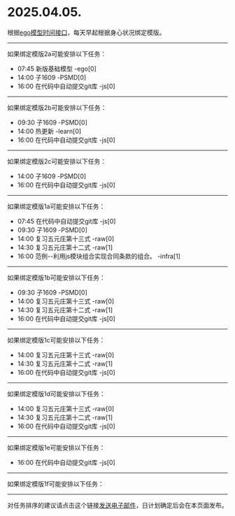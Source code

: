 # 2025.04.05.

根据[ego模型时间接口](https://gitee.com/hyg/blog/blob/master/timeflow.md)，每天早起根据身心状况绑定模版。

---
如果绑定模版2a可能安排以下任务：

- 07:45	新版基础模型 -ego[0]
- 14:00	子1609 -PSMD[0]
- 16:00	在代码中自动提交git库 -js[0]

---
如果绑定模版2b可能安排以下任务：

- 09:30	子1609 -PSMD[0]
- 14:00	热更新 -learn[0]
- 16:00	在代码中自动提交git库 -js[0]

---
如果绑定模版2c可能安排以下任务：

- 14:00	子1609 -PSMD[0]
- 16:00	在代码中自动提交git库 -js[0]

---
如果绑定模版1a可能安排以下任务：

- 07:45	在代码中自动提交git库 -js[0]
- 09:30	子1609 -PSMD[0]
- 14:00	复习五元庄第十三式 -raw[0]
- 14:30	复习五元庄第十二式 -raw[1]
- 16:00	范例--利用js模块组合实现合同条款的组合。 -infra[1]

---
如果绑定模版1b可能安排以下任务：

- 09:30	子1609 -PSMD[0]
- 14:00	复习五元庄第十三式 -raw[0]
- 14:30	复习五元庄第十二式 -raw[1]
- 16:00	在代码中自动提交git库 -js[0]

---
如果绑定模版1c可能安排以下任务：

- 14:00	复习五元庄第十三式 -raw[0]
- 14:30	复习五元庄第十二式 -raw[1]
- 16:00	在代码中自动提交git库 -js[0]

---
如果绑定模版1d可能安排以下任务：

- 14:00	复习五元庄第十三式 -raw[0]
- 14:30	复习五元庄第十二式 -raw[1]
- 16:00	在代码中自动提交git库 -js[0]

---
如果绑定模版1e可能安排以下任务：

- 16:00	在代码中自动提交git库 -js[0]

---
如果绑定模版1f可能安排以下任务：


---
对任务排序的建议请点击这个链接<a href="mailto:huangyg@mars22.com?subject=关于2025.04.05.任务排序的建议&body=date: 2025.04.05.%0D%0Afile: ../../blog/release/time/d.20250405.md%0D%0A---请勿修改邮件主题及以上内容---%0D%0A">发送电子邮件</a>，日计划确定后会在本页面发布。